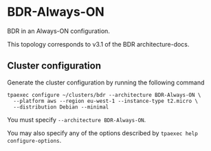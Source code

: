 BDR-Always-ON
=============

BDR in an Always-ON configuration.

This topology corresponds to v3.1 of the BDR architecture-docs.

Cluster configuration
---------------------

Generate the cluster configuration by running the following command

```
tpaexec configure ~/clusters/bdr --architecture BDR-Always-ON \
  --platform aws --region eu-west-1 --instance-type t2.micro \
  --distribution Debian --minimal
```

You must specify ``--architecture BDR-Always-ON``.

You may also specify any of the options described by
``tpaexec help configure-options``.
